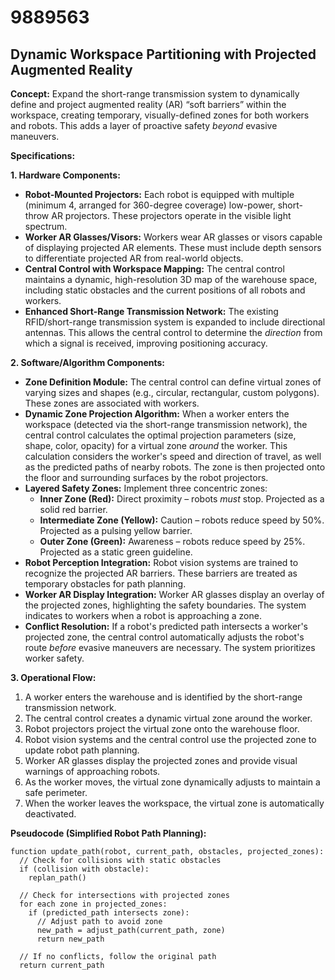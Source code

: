 # 9889563

## Dynamic Workspace Partitioning with Projected Augmented Reality

**Concept:** Expand the short-range transmission system to dynamically define and project augmented reality (AR) “soft barriers” within the workspace, creating temporary, visually-defined zones for both workers and robots. This adds a layer of proactive safety *beyond* evasive maneuvers.

**Specifications:**

**1. Hardware Components:**

*   **Robot-Mounted Projectors:** Each robot is equipped with multiple (minimum 4, arranged for 360-degree coverage) low-power, short-throw AR projectors. These projectors operate in the visible light spectrum.
*   **Worker AR Glasses/Visors:** Workers wear AR glasses or visors capable of displaying projected AR elements. These must include depth sensors to differentiate projected AR from real-world objects.
*   **Central Control with Workspace Mapping:** The central control maintains a dynamic, high-resolution 3D map of the warehouse space, including static obstacles and the current positions of all robots and workers.
*   **Enhanced Short-Range Transmission Network:**  The existing RFID/short-range transmission system is expanded to include directional antennas. This allows the central control to determine the *direction* from which a signal is received, improving positioning accuracy.

**2. Software/Algorithm Components:**

*   **Zone Definition Module:** The central control can define virtual zones of varying sizes and shapes (e.g., circular, rectangular, custom polygons). These zones are associated with workers.
*   **Dynamic Zone Projection Algorithm:** When a worker enters the workspace (detected via the short-range transmission network), the central control calculates the optimal projection parameters (size, shape, color, opacity) for a virtual zone *around* the worker. This calculation considers the worker's speed and direction of travel, as well as the predicted paths of nearby robots.  The zone is then projected onto the floor and surrounding surfaces by the robot projectors.
*   **Layered Safety Zones:** Implement three concentric zones:
    *   **Inner Zone (Red):**  Direct proximity – robots *must* stop.  Projected as a solid red barrier.
    *   **Intermediate Zone (Yellow):**  Caution – robots reduce speed by 50%. Projected as a pulsing yellow barrier.
    *   **Outer Zone (Green):** Awareness – robots reduce speed by 25%. Projected as a static green guideline.
*   **Robot Perception Integration:**  Robot vision systems are trained to recognize the projected AR barriers.  These barriers are treated as temporary obstacles for path planning.
*   **Worker AR Display Integration:** Worker AR glasses display an overlay of the projected zones, highlighting the safety boundaries. The system indicates to workers when a robot is approaching a zone.
*   **Conflict Resolution:**  If a robot's predicted path intersects a worker's projected zone, the central control automatically adjusts the robot's route *before* evasive maneuvers are necessary.  The system prioritizes worker safety.

**3. Operational Flow:**

1.  A worker enters the warehouse and is identified by the short-range transmission network.
2.  The central control creates a dynamic virtual zone around the worker.
3.  Robot projectors project the virtual zone onto the warehouse floor.
4.  Robot vision systems and the central control use the projected zone to update robot path planning.
5.  Worker AR glasses display the projected zones and provide visual warnings of approaching robots.
6.  As the worker moves, the virtual zone dynamically adjusts to maintain a safe perimeter.
7.  When the worker leaves the workspace, the virtual zone is automatically deactivated.

**Pseudocode (Simplified Robot Path Planning):**

```
function update_path(robot, current_path, obstacles, projected_zones):
  // Check for collisions with static obstacles
  if (collision with obstacle):
    replan_path()
  
  // Check for intersections with projected zones
  for each zone in projected_zones:
    if (predicted_path intersects zone):
      // Adjust path to avoid zone
      new_path = adjust_path(current_path, zone)
      return new_path

  // If no conflicts, follow the original path
  return current_path
```